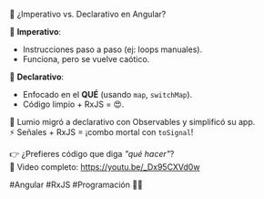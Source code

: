 🚀 ¿Imperativo vs. Declarativo en Angular? 
  
🦾 **Imperativo**:  
- Instrucciones paso a paso (ej: loops manuales).  
- Funciona, pero se vuelve caótico.  
  
🧠 **Declarativo**:  
- Enfocado en el **QUÉ** (usando `map`, `switchMap`).  
- Código limpio + RxJS = 😍.  
  
🦙 Lumio migró a declarativo con Observables y simplificó su app.  
⚡ Señales + RxJS = ¡combo mortal con `toSignal`!  
  
👉 ¿Prefieres código que diga *"qué hacer"*?  
🔗 Video completo: https://youtu.be/_Dx95CXVd0w  
  
#Angular #RxJS #Programación 💬✨